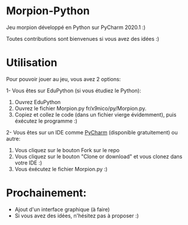 # Morpion-Python
Jeu morpion développé en Python sur PyCharm 2020.1 :)

Toutes contributions sont bienvenues si vous avez des idées :)

# Utilisation
Pour pouvoir jouer au jeu, vous avez 2 options:

1- Vous êtes sur EduPython (si vous étudiez le Python):
1) Ouvrez EduPython
2) Ouvrez le fichier Morpion.py fr/x9nico/py/Morpion.py.
3) Copiez et collez le code (dans un fichier vierge évidemment), puis éxécutez le programme :)

2- Vous êtes sur un IDE comme [PyCharm](https://www.jetbrains.com/fr-fr/pycharm/) (disponible gratuitement) ou autre:
1) Vous cliquez sur le bouton Fork sur le repo
2) Vous cliquez sur le bouton "Clone or download" et vous clonez dans votre IDE :)
3) Vous éxécutez le fichier Morpion.py :)

# Prochainement:
- Ajout d'un interface graphique (à faire)
- Si vous avez des idées, n'hésitez pas à proposer :)